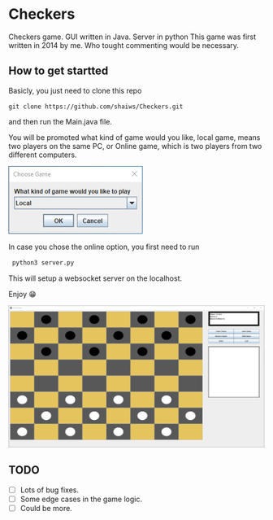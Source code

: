 # Checkers
Checkers game. GUI written in Java. Server in python
This game was first written in 2014 by me. Who tought commenting would be necessary.

## How to get startted

Basicly, you just need to clone this repo
```
git clone https://github.com/shaiws/Checkers.git
```
and then run the Main.java file.

You will be promoted what kind of game would you like, local game, means two players on the same PC, or Online game, which is two players from two different computers.

![Game options](https://raw.githubusercontent.com/shaiws/Checkers/master/src/res/ChooseGame.png)


In case you chose the online option, you first need to run 
```bash
 python3 server.py
```
This will setup a websocket server on the localhost.

Enjoy 😁

![Game options](https://raw.githubusercontent.com/shaiws/Checkers/master/src/res/Game.png)

## TODO
- [ ] Lots of bug fixes.
- [ ] Some edge cases in the game logic.
- [ ] Could be more.
